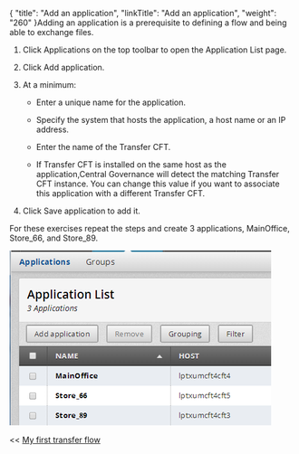 {
    "title": "Add an application",
    "linkTitle": "Add an application",
    "weight": "260"
}Adding an application is a prerequisite to defining a flow and being able to exchange files.



1.  Click Applications on the top toolbar to open the Application List page.

2.  Click Add application.

3.  At a minimum:

    -   Enter a unique name for the application.  

    -   Specify the system that hosts the application, a host name or an IP address.

    -   Enter the name of the Transfer CFT.

    -   If Transfer CFT is installed on the same host as the application,Central Governance will detect the matching Transfer CFT instance. You can change this value if you want to associate this application with a different Transfer CFT.

4.  Click Save application to add it.



For these exercises repeat the steps and create 3 applications, MainOffice, Store\_66, and Store\_89.



![](create_application_w_cg.png)



&lt;&lt; [My first transfer flow](../../)

